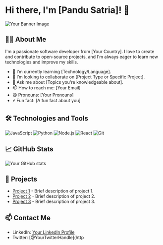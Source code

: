 # Hi there, I'm [Pandu Satria]! 👋

![Your Banner Image](url-to-your-image)

## 👨‍💻 About Me

I'm a passionate software developer from [Your Country]. I love to create and contribute to open-source projects, and I'm always eager to learn new technologies and improve my skills.

- 🌱 I’m currently learning [Technology/Language].
- 👯 I’m looking to collaborate on [Project Type or Specific Project].
- 💬 Ask me about [Topics you're knowledgeable about].
- 📫 How to reach me: [Your Email]
- 😄 Pronouns: [Your Pronouns]
- ⚡ Fun fact: [A fun fact about you]

## 🛠️ Technologies and Tools

![JavaScript](https://img.shields.io/badge/-JavaScript-F7DF1E?style=flat-square&logo=javascript&logoColor=black)
![Python](https://img.shields.io/badge/-Python-3776AB?style=flat-square&logo=python&logoColor=white)
![Node.js](https://img.shields.io/badge/-Node.js-339933?style=flat-square&logo=node.js&logoColor=white)
![React](https://img.shields.io/badge/-React-61DAFB?style=flat-square&logo=react&logoColor=black)
![Git](https://img.shields.io/badge/-Git-F05032?style=flat-square&logo=git&logoColor=white)

## 📈 GitHub Stats

![Your GitHub stats](https://github-readme-stats.vercel.app/api?username=yourusername&show_icons=true&hide=contribs,prs&theme=tokyonight)

## 🚀 Projects

- [Project 1](https://github.com/yourusername/project1) - Brief description of project 1.
- [Project 2](https://github.com/yourusername/project2) - Brief description of project 2.
- [Project 3](https://github.com/yourusername/project3) - Brief description of project 3.

## 📫 Contact Me

- LinkedIn: [Your LinkedIn Profile](https://www.linkedin.com/in/yourprofile)
- Twitter: [@YourTwitterHandle](http
